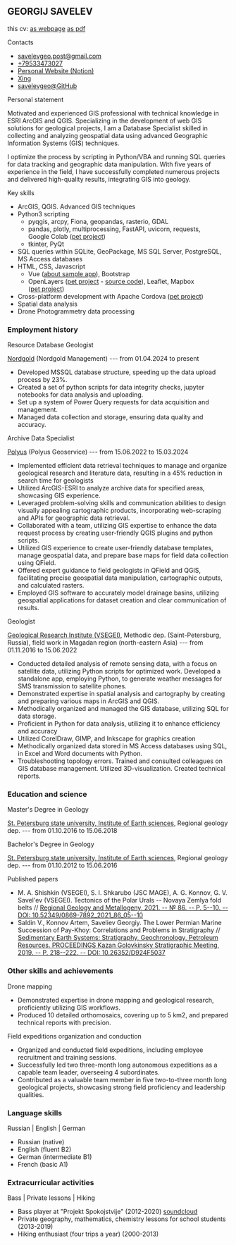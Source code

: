 GEORGIJ SAVELEV
---------------

this cv: [as
webpage](https://savelevgeo.github.io/SavelevGeo/)
[as
pdf](https://github.com/SavelevGeo/SavelevGeo/blob/main/Georgij%20Savelev.pdf)

Contacts

-   <savelevgeo.post@gmail.com>
-   [+79533473027](https://t.me/+79533473027)
-   [Personal Website
    (Notion)](https://savelevgeo.notion.site/GEORGIJ-SAVELEV-6a3dd718ea0a4fb5b68941b5442fb678?pvs=4)
-   [Xing](https://www.xing.com/profile/Georgii_Savelev/web_profiles)
-   [savelevgeo\@GitHub](https://github.com/SavelevGeo)

Personal statement

Motivated and experienced GIS professional with technical knowledge in
ESRI ArcGIS and QGIS. Specializing in the development of web GIS
solutions for geological projects, I am a Database Specialist skilled in
collecting and analyzing geospatial data using advanced Geographic
Information Systems (GIS) techniques.

I optimize the process by scripting in Python/VBA and running SQL
queries for data tracking and geographic data manipulation. With five
years of experience in the field, I have successfully completed numerous
projects and delivered high-quality results, integrating GIS into
geology.

Key skills

-   ArcGIS, QGIS. Advanced GIS techniques
-   Python3 scripting
    -   pyqgis, arcpy, Fiona, geopandas, rasterio, GDAL
    -   pandas, plotly, multiprocessing, FastAPI, uvicorn, requests,
        Google Colab
        ([pet project](https://github.com/SavelevGeo/ics_lookup))
    -   tkinter, PyQt
-   SQL queries within SQLite, GeoPackage, MS SQL Server, PostgreSQL,
    MS Access databases
-   HTML, CSS, Javascript
    -   Vue
        ([about sample app](https://www.notion.so/savelevgeo/58c9ade28857400586f03edd1f9b3a19?v=9953fe4674f8466398ce99afe3ce26ac)),
        Bootstrap
    -   OpenLayers ([pet project](https://bugiswebgeoref.netlify.app/) -
        [source code](https://github.com/SavelevGeo/SelfGeoRef)),
        Leaflet, Mapbox
        ([pet project](https://savelevgeo.github.io/geovacancies-map/))
-   Cross-platform development with Apache Cordova
    ([pet project](https://github.com/SavelevGeo/ghandy))
-   Spatial data analysis
-   Drone Photogrammetry data processing

### Employment history

Resource Database Geologist

[Nordgold](https://nordgold.com/) (Nordgold Management) --- from
01.04.2024 to present

-   Developed MSSQL database structure, speeding up the data upload
    process by 23%.
-   Created a set of python scripts for data integrity checks, jupyter
    notebooks for data analysis and uploading.
-   Set up a system of Power Query requests for data acquisition and
    management.
-   Managed data collection and storage, ensuring data quality and
    accuracy.

Archive Data Specialist

[Polyus](https://polyus.com/en/) (Polyus Geoservice) --- from 15.06.2022
to 15.03.2024

-   Implemented efficient data retrieval techniques to manage and
    organize geological research and literature data, resulting in a 45%
    reduction in search time for geologists
-   Utilized ArcGIS-ESRI to analyze archive data for specified areas,
    showcasing GIS experience.
-   Leveraged problem-solving skills and communication abilities to
    design visually appealing cartographic products, incorporating
    web-scraping and APIs for geographic data retrieval.
-   Collaborated with a team, utilizing GIS expertise to enhance the
    data request process by creating user-friendly QGIS plugins and
    python scripts.
-   Utilized GIS experience to create user-friendly database templates,
    manage geospatial data, and prepare base maps for field data
    collection using QField.
-   Offered expert guidance to field geologists in QField and QGIS,
    facilitating precise geospatial data manipulation, cartographic
    outputs, and calculated rasters.
-   Employed GIS software to accurately model drainage basins, utilizing
    geospatial applications for dataset creation and clear communication
    of results.

Geologist

[Geological Research Institute (VSEGEI)](https://vsegei.ru/en/),
Methodic dep. (Saint-Petersburg, Russia), field work in Magadan region
(north-eastern Asia) --- from 01.11.2016 to 15.06.2022

-   Conducted detailed analysis of remote sensing data, with a focus on
    satellite data, utilizing Python scripts for optimized work.
    Developed a standalone app, employing Python, to generate weather
    messages for SMS transmission to satellite phones.
-   Demonstrated expertise in spatial analysis and cartography by
    creating and preparing various maps in ArcGIS and QGIS.
-   Methodically organized and managed the GIS database, utilizing SQL
    for data storage.
-   Proficient in Python for data analysis, utilizing it to enhance
    efficiency and accuracy
-   Utilized CorelDraw, GIMP, and Inkscape for graphics creation
-   Methodically organized data stored in MS Access databases using SQL,
    in Excel and Word documents with Python.
-   Troubleshooting topology errors. Trained and consulted colleagues on
    GIS database management. Utilized 3D-visualization. Created
    technical reports.

### Education and science

Master's Degree in Geology

[St. Petersburg state university, Institute of Earth
sciences](https://earth.spbu.ru/en/), Regional geology dep. --- from
01.10.2016 to 15.06.2018

Bachelor's Degree in Geology

[St. Petersburg state university, Institute of Earth
sciences](https://earth.spbu.ru/en/), Regional geology dep. --- from
01.10.2012 to 15.06.2016

Published papers

-   M. A. Shishkin (VSEGEI), S. I. Shkarubo (JSC MAGE), A. G. Konnov, G.
    V. Savel'ev (VSEGEI). Tectonics of the Polar Urals -- Novaya Zemlya
    fold belts // [Regional Geology and Metallogeny, 2021. -- № 86.
    -- P. 5--10. -- DOI:
    10.52349/0869-7892\_2021\_86\_05--10](https://karpinskyinstitute.ru/ru/public/reggeology_met/content/2021/86/86_01.pdf)
-   Saldin V., Konnov Artem, Saveliev Georgiy. The Lower Permian Marine
    Succession of Pay-Khoy: Correlations and Problems in Stratigraphy //
    [Sedimentary Earth Systems: Stratigraphy, Geochronology, Petroleum
    Resources. PROCEEDINGS Kazan Golovkinsky Stratigraphic
    Meeting, 2019. -- P. 218--222. -- DOI:
    10.26352/D924F5037](https://kpfu.ru/portal/docs/F_206914532/E_BOOK_D924_Proceedings.Kazan.pdf)

### Other skills and achievements

Drone mapping

-   Demonstrated expertise in drone mapping and geological research,
    proficiently utilizing GIS workflows.
-   Produced 10 detailed orthomosaics, covering up to 5 km2, and
    prepared technical reports with precision.

Field expeditions organization and conduction

-   Organized and conducted field expeditions, including employee
    recruitment and training sessions.
-   Successfully led two three-month long autonomous expeditions as a
    capable team leader, overseeing 4 subordinates.
-   Contributed as a valuable team member in five two-to-three month
    long geological projects, showcasing strong field proficiency and
    leadership qualities.

### Language skills

Russian \| English \| German

-   Russian (native)
-   English (fluent B2)
-   German (intermediate B1)
-   French (basic A1)

### Extracurricular activities

Bass \| Private lessons \| Hiking

-   Bass player at "Projekt Spokojstvije" (2012-2020)
    [soundcloud](https://soundcloud.com/proekt_spokoistvie/)
-   Private geography, mathematics, chemistry lessons for school
    students (2013-2019)
-   Hiking enthusiast (four trips a year) (2000-2013)
